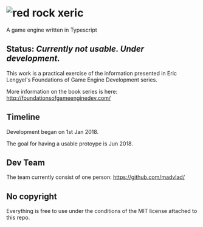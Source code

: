 # ![red rock](https://i.imgur.com/ikKvGG4.png) xeric
A game engine written in Typescript

## Status: _Currently not usable. Under development._

This work is a practical exercise of the information presented in Eric Lengyel's Foundations of Game Engine Development series.

More information on the book series is here: http://foundationsofgameenginedev.com/

## Timeline

Development began on 1st Jan 2018.

The goal for having a usable protoype is Jun 2018.

## Dev Team

The team currently consist of one person: https://github.com/madvlad/

## No copyright

Everything is free to use under the conditions of the MIT license attached to this repo.
